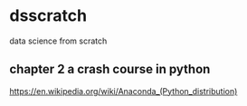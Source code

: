 # dsscratch
data science from scratch

## chapter 2 a crash course in python

https://en.wikipedia.org/wiki/Anaconda_(Python_distribution)
